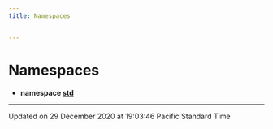 ```yaml
---
title: Namespaces


---
```


# Namespaces



* **namespace [std](/Namespaces/namespacestd/)** 



-------------------------------

Updated on 29 December 2020 at 19:03:46 Pacific Standard Time
